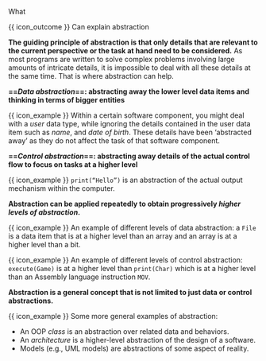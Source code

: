 <span id="title">What</span>

<span id="prereqs"></span>

<span id="outcomes">{{ icon_outcome }} Can explain abstraction</span>

<div id="body">

<box type="definition" seamless>
<include src="../../../common/definitions.md#def-abstraction" trim />
</box>

**The guiding principle of abstraction is that only details that are relevant to the current perspective or the task at hand need to be considered.** As most programs are written to solve complex problems involving large amounts of intricate details, it is impossible to deal with all these details at the same time. That is where abstraction can help.

**==_Data abstraction_==: abstracting away the lower level data items and thinking in terms of bigger entities**

<box>

{{ icon_example }} Within a certain software component, you might deal with a _user_ data type, while ignoring the details contained in the user data item such as _name_, and _date of birth_. These details have been ‘abstracted away’ as they do not affect the task of that software component.

</box>

**==_Control abstraction_==: abstracting away details of the actual control flow to focus on tasks at a higher level**

<box>

{{ icon_example }} `print(“Hello”)` is an abstraction of the actual output mechanism within the computer.

</box>

**Abstraction can be applied repeatedly to obtain progressively _higher levels of abstraction_.**

<box>

{{ icon_example }} An example of different levels of data abstraction: a `File` is a data item that is at a higher level than an array and an array is at a higher level than a bit.

{{ icon_example }} An example of different levels of control abstraction: `execute(Game)` is at a higher level than `print(Char)` which is at a higher level than an Assembly language instruction `MOV`.

</box>

**Abstraction is a general concept that is not limited to just data or control abstractions.**

<box>

{{ icon_example }} Some more general examples of abstraction:

* An OOP _class_ is an abstraction over related data and behaviors.
* An _architecture_ is a higher-level abstraction of the design of a software.
* Models (e.g., UML models) are abstractions of some aspect of reality.

</box>

</div>

<div id="extras">
</div>
